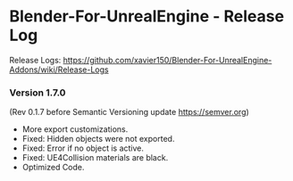 # Blender-For-UnrealEngine - Release Log
Release Logs: https://github.com/xavier150/Blender-For-UnrealEngine-Addons/wiki/Release-Logs

### Version 1.7.0
(Rev 0.1.7 before Semantic Versioning update https://semver.org)

- More export customizations.
- Fixed: Hidden objects were not exported.
- Fixed: Error if no object is active.
- Fixed: UE4Collision materials are black.
- Optimized Code.